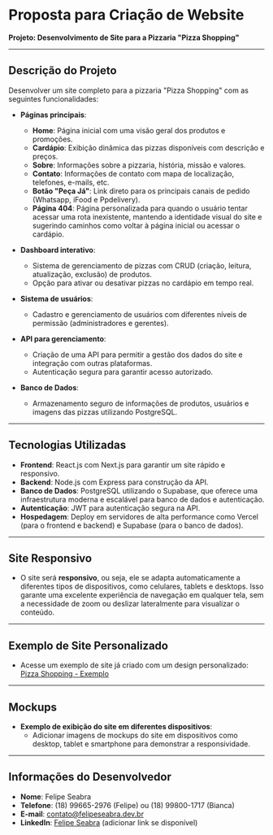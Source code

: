 # Proposta para Criação de Website

**Projeto: Desenvolvimento de Site para a Pizzaria "Pizza Shopping"**

---

## Descrição do Projeto
Desenvolver um site completo para a pizzaria "Pizza Shopping" com as seguintes funcionalidades:

- **Páginas principais**:
  - **Home**: Página inicial com uma visão geral dos produtos e promoções.
  - **Cardápio**: Exibição dinâmica das pizzas disponíveis com descrição e preços.
  - **Sobre**: Informações sobre a pizzaria, história, missão e valores.
  - **Contato**: Informações de contato com mapa de localização, telefones, e-mails, etc.
  - **Botão "Peça Já"**: Link direto para os principais canais de pedido (Whatsapp, iFood e Ppdelivery).
  - **Página 404**: Página personalizada para quando o usuário tentar acessar uma rota inexistente, mantendo a identidade visual do site e sugerindo caminhos como voltar à página inicial ou acessar o cardápio.

- **Dashboard interativo**:
  - Sistema de gerenciamento de pizzas com CRUD (criação, leitura, atualização, exclusão) de produtos.
  - Opção para ativar ou desativar pizzas no cardápio em tempo real.

- **Sistema de usuários**:
  - Cadastro e gerenciamento de usuários com diferentes níveis de permissão (administradores e gerentes).

- **API para gerenciamento**:
  - Criação de uma API para permitir a gestão dos dados do site e integração com outras plataformas.
  - Autenticação segura para garantir acesso autorizado.

- **Banco de Dados**:
  - Armazenamento seguro de informações de produtos, usuários e imagens das pizzas utilizando PostgreSQL.

---

## Tecnologias Utilizadas
- **Frontend**: React.js com Next.js para garantir um site rápido e responsivo.
- **Backend**: Node.js com Express para construção da API.
- **Banco de Dados**: PostgreSQL utilizando o Supabase, que oferece uma infraestrutura moderna e escalável para banco de dados e autenticação.
- **Autenticação**: JWT para autenticação segura na API.
- **Hospedagem**: Deploy em servidores de alta performance como Vercel (para o frontend e backend) e Supabase (para o banco de dados).

---

## Site Responsivo
- O site será **responsivo**, ou seja, ele se adapta automaticamente a diferentes tipos de dispositivos, como celulares, tablets e desktops. Isso garante uma excelente experiência de navegação em qualquer tela, sem a necessidade de zoom ou deslizar lateralmente para visualizar o conteúdo.

---

## Exemplo de Site Personalizado
- Acesse um exemplo de site já criado com um design personalizado: [Pizza Shopping - Exemplo](https://pizzashoppingcombr.vercel.app/)

---

## Mockups
- **Exemplo de exibição do site em diferentes dispositivos**:
  - Adicionar imagens de mockups do site em dispositivos como desktop, tablet e smartphone para demonstrar a responsividade.

---

## Informações do Desenvolvedor
- **Nome**: Felipe Seabra
- **Telefone**: (18) 99665-2976 (Felipe) ou (18) 99800-1717 (Bianca)
- **E-mail**: [contato@felipeseabra.dev.br](mailto:contato@felipeseabra.dev.br)
- **LinkedIn**: [Felipe Seabra](https://www.linkedin.com/in/felipeseabra) (adicionar link se disponível)
